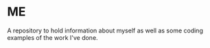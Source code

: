 # ME
A repository to hold information about myself as well as some coding examples of the work I've done.
